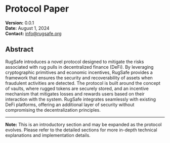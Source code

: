 # Protocol Paper

**Version:** 0.0.1  
**Date:** August 1, 2024  
**Contact:** [info@rugsafe.org](mailto:info@rugsafe.io)

## Abstract

RugSafe introduces a novel protocol designed to mitigate the risks associated with rug pulls in decentralized finance (DeFi). By leveraging cryptographic primitives and economic incentives, RugSafe provides a framework that ensures the security and recoverability of assets when fraudulent activities are detected. The protocol is built around the concept of vaults, where rugged tokens are securely stored, and an incentive mechanism that mitigates losses and rewards users based on their interaction with the system. RugSafe integrates seamlessly with existing DeFi platforms, offering an additional layer of security without compromising the decentralization principles.

---

**Note:** This is an introductory section and may be expanded as the protocol evolves. Please refer to the detailed sections for more in-depth technical explanations and implementation details.